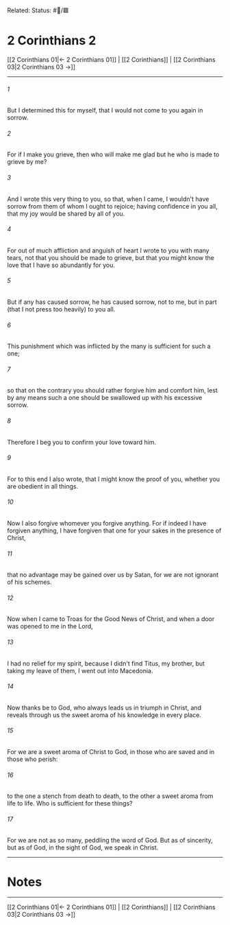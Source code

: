 Related:
Status: #📖/🟥
# 2 Corinthians 2

[[2 Corinthians 01|← 2 Corinthians 01]] | [[2 Corinthians]] | [[2 Corinthians 03|2 Corinthians 03 →]]
***



###### 1 
But I determined this for myself, that I would not come to you again in sorrow. 

###### 2 
For if I make you grieve, then who will make me glad but he who is made to grieve by me? 

###### 3 
And I wrote this very thing to you, so that, when I came, I wouldn't have sorrow from them of whom I ought to rejoice; having confidence in you all, that my joy would be shared by all of you. 

###### 4 
For out of much affliction and anguish of heart I wrote to you with many tears, not that you should be made to grieve, but that you might know the love that I have so abundantly for you. 

###### 5 
But if any has caused sorrow, he has caused sorrow, not to me, but in part (that I not press too heavily) to you all. 

###### 6 
This punishment which was inflicted by the many is sufficient for such a one; 

###### 7 
so that on the contrary you should rather forgive him and comfort him, lest by any means such a one should be swallowed up with his excessive sorrow. 

###### 8 
Therefore I beg you to confirm your love toward him. 

###### 9 
For to this end I also wrote, that I might know the proof of you, whether you are obedient in all things. 

###### 10 
Now I also forgive whomever you forgive anything. For if indeed I have forgiven anything, I have forgiven that one for your sakes in the presence of Christ, 

###### 11 
that no advantage may be gained over us by Satan, for we are not ignorant of his schemes. 

###### 12 
Now when I came to Troas for the Good News of Christ, and when a door was opened to me in the Lord, 

###### 13 
I had no relief for my spirit, because I didn't find Titus, my brother, but taking my leave of them, I went out into Macedonia. 

###### 14 
Now thanks be to God, who always leads us in triumph in Christ, and reveals through us the sweet aroma of his knowledge in every place. 

###### 15 
For we are a sweet aroma of Christ to God, in those who are saved and in those who perish: 

###### 16 
to the one a stench from death to death, to the other a sweet aroma from life to life. Who is sufficient for these things? 

###### 17 
For we are not as so many, peddling the word of God. But as of sincerity, but as of God, in the sight of God, we speak in Christ.

---
# Notes


***
[[2 Corinthians 01|← 2 Corinthians 01]] | [[2 Corinthians]] | [[2 Corinthians 03|2 Corinthians 03 →]]
